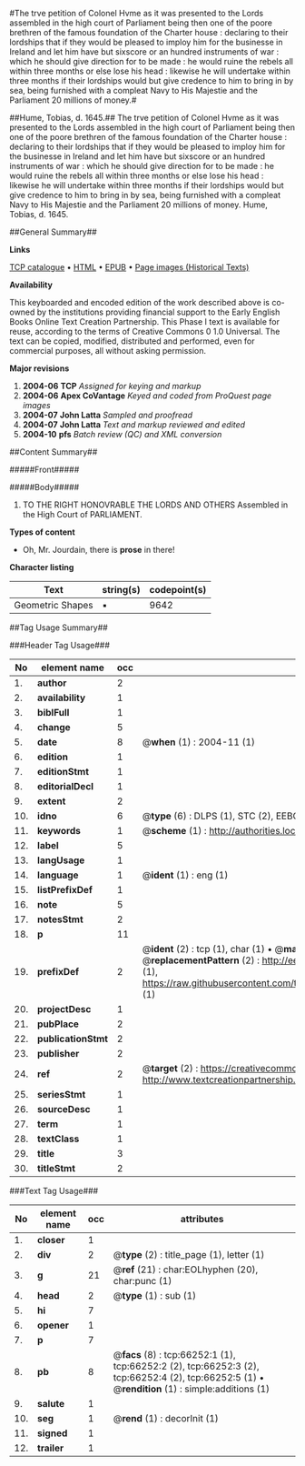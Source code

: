 #The trve petition of Colonel Hvme as it was presented to the Lords assembled in the high court of Parliament being then one of the poore brethren of the famous foundation of the Charter house : declaring to their lordships that if they would be pleased to imploy him for the businesse in Ireland and let him have but sixscore or an hundred instruments of war : which he should give direction for to be made : he would ruine the rebels all within three months or else lose his head : likewise he will undertake within three months if their lordships would but give credence to him to bring in by sea, being furnished with a compleat Navy to His Majestie and the Parliament 20 millions of money.#

##Hume, Tobias, d. 1645.##
The trve petition of Colonel Hvme as it was presented to the Lords assembled in the high court of Parliament being then one of the poore brethren of the famous foundation of the Charter house : declaring to their lordships that if they would be pleased to imploy him for the businesse in Ireland and let him have but sixscore or an hundred instruments of war : which he should give direction for to be made : he would ruine the rebels all within three months or else lose his head : likewise he will undertake within three months if their lordships would but give credence to him to bring in by sea, being furnished with a compleat Navy to His Majestie and the Parliament 20 millions of money.
Hume, Tobias, d. 1645.

##General Summary##

**Links**

[TCP catalogue](http://www.ota.ox.ac.uk/tcp/)  • 
[HTML](http://tei.it.ox.ac.uk/tcp/Texts-HTML/free/A45/A45119.html)  • 
[EPUB](http://tei.it.ox.ac.uk/tcp/Texts-EPUB/free/A45/A45119.epub) • 
[Page images (Historical Texts)](https://data.historicaltexts.jisc.ac.uk/view?pubId=eebo-12717735e&pageId=eebo-12717735e-66252-1)

**Availability**

This keyboarded and encoded edition of the
	       work described above is co-owned by the institutions
	       providing financial support to the Early English Books
	       Online Text Creation Partnership. This Phase I text is
	       available for reuse, according to the terms of Creative
	       Commons 0 1.0 Universal. The text can be copied,
	       modified, distributed and performed, even for
	       commercial purposes, all without asking permission.

**Major revisions**

1. __2004-06__ __TCP__ *Assigned for keying and markup*
1. __2004-06__ __Apex CoVantage__ *Keyed and coded from ProQuest page images*
1. __2004-07__ __John Latta__ *Sampled and proofread*
1. __2004-07__ __John Latta__ *Text and markup reviewed and edited*
1. __2004-10__ __pfs__ *Batch review (QC) and XML conversion*

##Content Summary##

#####Front#####

#####Body#####

1. TO THE RIGHT HONOVRABLE THE LORDS AND OTHERS Assembled in the High Court of PARLIAMENT.

**Types of content**

  * Oh, Mr. Jourdain, there is **prose** in there!

**Character listing**


|Text|string(s)|codepoint(s)|
|---|---|---|
|Geometric Shapes|▪|9642|

##Tag Usage Summary##

###Header Tag Usage###

|No|element name|occ|attributes|
|---|---|---|---|
|1.|__author__|2||
|2.|__availability__|1||
|3.|__biblFull__|1||
|4.|__change__|5||
|5.|__date__|8| @__when__ (1) : 2004-11 (1)|
|6.|__edition__|1||
|7.|__editionStmt__|1||
|8.|__editorialDecl__|1||
|9.|__extent__|2||
|10.|__idno__|6| @__type__ (6) : DLPS (1), STC (2), EEBO-CITATION (1), OCLC (1), VID (1)|
|11.|__keywords__|1| @__scheme__ (1) : http://authorities.loc.gov/ (1)|
|12.|__label__|5||
|13.|__langUsage__|1||
|14.|__language__|1| @__ident__ (1) : eng (1)|
|15.|__listPrefixDef__|1||
|16.|__note__|5||
|17.|__notesStmt__|2||
|18.|__p__|11||
|19.|__prefixDef__|2| @__ident__ (2) : tcp (1), char (1)  •  @__matchPattern__ (2) : ([0-9\-]+):([0-9IVX]+) (1), (.+) (1)  •  @__replacementPattern__ (2) : http://eebo.chadwyck.com/downloadtiff?vid=$1&page=$2 (1), https://raw.githubusercontent.com/textcreationpartnership/Texts/master/tcpchars.xml#$1 (1)|
|20.|__projectDesc__|1||
|21.|__pubPlace__|2||
|22.|__publicationStmt__|2||
|23.|__publisher__|2||
|24.|__ref__|2| @__target__ (2) : https://creativecommons.org/publicdomain/zero/1.0/ (1), http://www.textcreationpartnership.org/docs/. (1)|
|25.|__seriesStmt__|1||
|26.|__sourceDesc__|1||
|27.|__term__|1||
|28.|__textClass__|1||
|29.|__title__|3||
|30.|__titleStmt__|2||


###Text Tag Usage###

|No|element name|occ|attributes|
|---|---|---|---|
|1.|__closer__|1||
|2.|__div__|2| @__type__ (2) : title_page (1), letter (1)|
|3.|__g__|21| @__ref__ (21) : char:EOLhyphen (20), char:punc (1)|
|4.|__head__|2| @__type__ (1) : sub (1)|
|5.|__hi__|7||
|6.|__opener__|1||
|7.|__p__|7||
|8.|__pb__|8| @__facs__ (8) : tcp:66252:1 (1), tcp:66252:2 (2), tcp:66252:3 (2), tcp:66252:4 (2), tcp:66252:5 (1)  •  @__rendition__ (1) : simple:additions (1)|
|9.|__salute__|1||
|10.|__seg__|1| @__rend__ (1) : decorInit (1)|
|11.|__signed__|1||
|12.|__trailer__|1||
